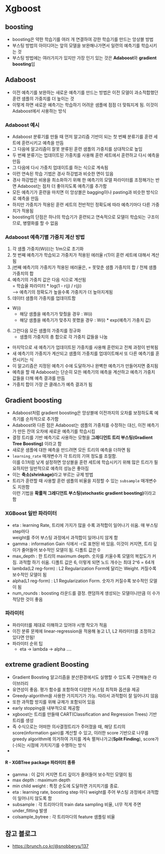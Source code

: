 # Xgboost
## boosting
- boosting은 약한 학습기를 여러 개 연결하여 강한 학습기를 만드는 앙상블 방법
- 부스팅 방법의 아이디어는 앞의 모델을 보완해나가면서 일련의 예측기를 학습시키는 것
- 부스팅 방법에는 여러가지가 있지만 가장 인기 있는 것은 <b>Adaboost</b>와 <b>gradient boosting</b>임

## Adaboost
- 이전 예측기를 보완하는 새로운 예측기를 만드는 방법은 이전 모델이 과소적합했던 훈련 샘플의 가중치를 더 높이는 것
- 이렇게 하면 새로운 예측기는 학습하기 어려운 샘플에 점점 더 맞춰지게 됨. 이것이 Adaboost에서 사용하는 방식

### Adaboost 예시
- Adaboost 분류기를 만들 때 먼저 알고리즘 기반이 되는 첫 번째 분류기를 훈련 세트에 훈련시키고 예측을 만듬
- 그 다음에 알고리즘이 잘못 분류된 훈련 샘플의 가중치를 상대적으로 높임
- 두 번째 분류기는 업데이트된 가중치를 사용해 훈련 세트에서 훈련하고 다시 예측을 만듬
- 그 다음에 다시 가중치 업데이트를 하는 식으로 계속됨
- 이런 연속된 학습 기법은 경사 하강법과 비슷한 면이 있음
- 경사 하강법은 비용을 최소화하기 위해 한 예측기의 모델 파라미터를 조정해가는 반면 Adaboost는 점차 더 좋아지도록 예측기를 추가함
- 모든 예측기가 훈련을 마치면 이 앙상블은 bagging이나 pasting과 비슷한 방식으로 예측을 만듬
- 하지만 가중치가 적용된 훈련 세트의 전반적인 정확도에 따라 예측기마다 다른 가중치가 적용됨
- boosting의 단점은 하나의 학습기가 훈련되고 연속적으로 모델이 학습되는 구조이므로, 병렬화를 할 수 없음

### Adaboost 예측기별 가중치 계산 방법
1. 각 샘플 가중치(W(i))는 1/m으로 초기화
2. 첫 번째 예측기가 학습되고 가중치가 적용된 에러율 r(1)이 훈련 세트에 대해서 계산됨
3. j번째 예측기의 가중치가 적용된 에러율은,
   = 못맞춘 샘플 가중치의 합 / 전체 샘플 가중치의 합
4. 예측기의 가중치 값은 다음 식으로 계산됨  
   = 학습율 파라미터 * log(1 - r(j) / r(j))  
  --> 예측기의 정확도가 높을수록 가중치가 더 높아지게됨
5. 데이터 샘플의 가중치를 업데이트함  
  - W(i)  
    - 해당 샘플을 예측기가 맞췄을 경우 : W(i)   
    -  해당 샘플을 예측기가 맞추지 못했을 경우 : W(i) * exp(예측기 가충치 값) 
6. 그런다음 모든 샘플의 가중치를 정규화  
   - 샘플의 가중치의 총 합으로 각 가중치 값들을 나눔

- 마지막으로 새 예측기가 업데이트된 가중치를 사용해 훈련되고 전체 과정이 반복됨
- 새 예측기의 가중치가 계산되고 샘플의 가중치를 업데이트해서 또 다른 예측기를 훈련시키는 식
- 이 알고리즘은 지정된 예측기 수에 도달하거나 완벽한 예측기가 만들어지면 중지됨
- 예측을 할 때 Adaboost는 단순히 모든 예측기의 예측을 계산하고 예측기 가중치 값들을 더해 예측 결과를 만듬
- 가중치 합이 가장 큰 클래스가 예측 결과가 됨

## Gradient boosting
- Adaboost처럼 gradient boosting은 앙상블에 이전까지의 오차를 보정하도록 예측기를 순차적으로 추가함
- Adaboost와 다른 점은 Adaboost는 샘플의 가중치를 수정하는 대신, 이전 예측기가 만든 잔여 오차에 새로운 예측기를 학습시킴
- 결정 트리를 기반 예측기로 사용하는 모형을 <b>그래디언트 트리 부스팅(Gradient Tree Boosting)</b> 이라고 함 
- 새로운 샘플에 대한 예측을 만드려면 모든 트리의 예측을 더하면 됨
- `learning_rate` 매개변수가 각 트리의 기여 정도를 조절함.  
  이를 0.1처럼 낮게 설정하면 앙상블을 훈련 세트에 학습시키기 위해 많은 트리가 필요하지만 일반적으로 예측의 성능은 좋아짐
- 이는 <b>축소(shrinkage)</b>라고 부르는 규제 방법
- 트리가 훈련할 때 사용할 훈련 샘플의 비율을 지정할 수 있는 `subsample` 매개변수도 지원함  
  이런 기법을 <b>확률적 그레디언트 부스팅(stochastic gradient boosting)</b>이라고 함

### XGBoost 일반 파라미터
- eta : learning Rate, 트리에 가지가 많을 수록 과적합이 일어나기 쉬움. 매 부스팅 step마다  
  weight를 주어 부스팅 과정에서 과적합이 일어나지 않게 함
- gamma : information Gain 식에서 -r로 표현된 바 있음. 이것이 커지면, 트리 깊이가 줄어들어 보수적인 모델이 됨. 디폴트 값은 0
- max_depth : 한 트리의 maximum depth. 숫자를 키울수록 모델의 복잡도가 커짐. 과적합 하기 쉬움. 디폴트 값은 6, 이렇게 되면 노드 개수는 최대 2^6 = 64개
- lambda(L2 reg-form) : L2 Regularization Form에 달리는 Weight. 커질수록 보수적인 모델이 됨
- alpha(L1 reg-form)  : L1 Regularization Form. 숫자가 커질수록 보수적인 모델이 됨 
- num_rounds : boosting 라운드를 결정. 랜덤하게 생성되는 모델이니만큼 이 수가 적당한 것이 좋음

### 파라미터
* 파라미터를 제대로 이해하고 있어야 시행 착오가 적음
* 이진 분류 문제에 linear-regression을 적용해 놓고 L1, L2 파라미터를 조정하고 있다면 안됨!
* 파라미터 순위 팁
  * eta -> lambda -> alpha  ....

## extreme gradient Boosting
- Gradient Boosting 알고리즘을 분산환경에서도 실행할 수 있도록 구현해놓은 라이브러리
- 유연성이 좋음. 평가 함수를 포함하여 다양한 커스텀 최적화 옵션을 제공
- Greedy-algorithm을 사용한 가지치기가 가능. 따라서 과적합이 잘 일어나지 않음
- 또한 과적합 방지를 위해 규제가 포함되어 있음
- early stopping을 내부적으로 제공함
- xgboost는 트리를 만들때 CART(Classification and Regression Trees) 기반 트리를 생성
- 즉 수식으로는 어떠한 의사결정트리가 주어졌을 때, 해당 트리의 score(information gain)를 계산할 수 있고, 이러한 score 기반으로 나무를 greedy algorithm에 의거하여 가지를 계속 펼쳐나가고(<b>Split Finding</b>), score가 (-)되는 시점에 가치지기를 수행하는 방식
-

#### R - XGBTree package 파라미터 종류
* gamma : 이 값이 커지면 트리 깊이가 줄어들어 보수적인 모델이 됨
* max depth : maximum depth
* min child weight : 특정 순도에 도달하면 가지치기를 종료.
* eta : learning rate, boosting step 마다 weight를 주어 부스팅 과정에서 과적합이 일어나지 않도록 함
* subsample : 각 트리마다의 train data sampling 비율, 너무 적게 주면 under_fitting 발생
* colsample_bytree : 각 트리마다의 feature 샘플링 비율

## 참고 블로그
- https://brunch.co.kr/@snobberys/137